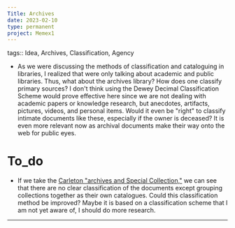 ```yaml
---
Title: Archives
date: 2023-02-10
type: permanent
project: Memex1
---
```


tags::  Idea, Archives, Classification, Agency

- As we were discussing the methods of classification and cataloguing in libraries, I realized that were only talking about academic and public libraries. Thus, what about the archives library? How does one classify primary sources? I don't think using the Dewey Decimal Classification Scheme would prove effective here since we are not dealing with academic papers or knowledge research, but anecdotes, artifacts, pictures, videos, and personal items. Would it even be "right" to classify intimate documents like these, especially if the owner is deceased? It is even more relevant now as archival documents make their way onto the web for public eyes. 

# To_do

- If we take the [Carleton "archives and Special Collection,"](https://library.carleton.ca/asc) we can see that there are no clear classification of the documents except grouping collections together as their own catalogues. Could this classification method be improved? Maybe it is based on a classification scheme that I am not yet aware of, I should do more research.

---